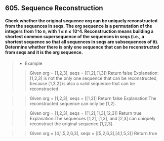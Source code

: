 ## 605. Sequence Reconstruction
#### Check whether the original sequence org can be uniquely reconstructed from the sequences in seqs. The org sequence is a permutation of the integers from 1 to n, with 1 ≤ n ≤ 10^4. Reconstruction means building a shortest common supersequence of the sequences in seqs (i.e., a shortest sequence so that all sequences in seqs are subsequences of it). Determine whether there is only one sequence that can be reconstructed from seqs and it is the org sequence.

>* Example
>> Given org = [1,2,3], seqs = [[1,2],[1,3]]
>> Return false
>> Explanation:[1,2,3] is not the only one sequence that can be reconstructed, because [1,3,2] is also a valid sequence that can be reconstructed.

>> Given org = [1,2,3], seqs = [[1,2]]
>> Return false
>> Explanation:The reconstructed sequence can only be [1,2].

>> Given org = [1,2,3], seqs = [[1,2],[1,3],[2,3]]
>> Return true
>> Explanation:The sequences [1,2], [1,3], and [2,3] can uniquely reconstruct the original sequence [1,2,3].

>> Given org = [4,1,5,2,6,3], seqs = [[5,2,6,3],[4,1,5,2]]
>> Return true